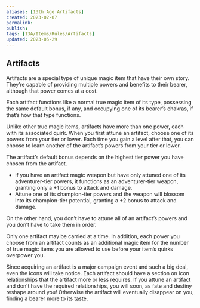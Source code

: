 ```yaml
---
aliases: [13th Age Artifacts]
created: 2023-02-07
permalink: 
publish: 
tags: [13A/Items/Rules/Artifacts]
updated: 2023-05-29
---
```


## Artifacts

Artifacts are a special type of unique magic item that have their own story. They’re capable of providing multiple powers and benefits to their bearer, although that power comes at a cost.

Each artifact functions like a normal true magic item of its type, possessing the same default bonus, if any, and occupying one of its bearer’s chakras, if that’s how that type functions.

Unlike other true magic items, artifacts have more than one power, each with its associated quirk. When you first attune an artifact, choose one of its powers from your tier or lower. Each time you gain a level after that, you can choose to learn another of the artifact’s powers from your tier or lower.

The artifact’s default bonus depends on the highest tier power you have chosen from the artifact. 
- If you have an artifact magic weapon but have only attuned one of its adventurer-tier powers, it functions as an adventurer-tier weapon, granting only a +1 bonus to attack and damage. 
- Attune one of its champion-tier powers and the weapon will blossom into its champion-tier potential, granting a +2 bonus to attack and damage.

On the other hand, you don’t have to attune all of an artifact’s powers and you don’t have to take them in order.

Only one artifact may be carried at a time. In addition, each power you choose from an artifact counts as an additional magic item for the number of true magic items you are allowed to use before your item’s quirks overpower you.

Since acquiring an artifact is a major campaign event and such a big deal, even the icons will take notice. Each artifact should have a section on icon relationships that the artifact more or less requires. If you attune an artifact and don’t have the required relationships, you will soon, as fate and destiny reshape around you! Otherwise the artifact will eventually disappear on you, finding a bearer more to its taste.